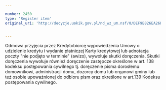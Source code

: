 ```yaml
---

number: 2450
type: 'Register item'
original_uri: 'http://decyzje.uokik.gov.pl/nd_wz_um.nsf/0/DEF9E826EA26F80DC12578D2003659EE?OpenDocument'


---
```


Odmowa przyjęcia przez Kredytobiorcę wypowiedzenia Umowy o udzielenie kredytu i wydanie płatniczej Karty kredytowej lub adnotacja poczty "nie podjęto w terminie" (awizo), wywołuje skutki doręczenia. Skutki doręczenia wywołuje również doręczenie zastępcze określone w art. 138 kodeksu postępowania cywilnego tj. doręczenie pisma dorosłemu domownikowi, administracji domu, dozorcy domu lub organowi gminy lub też osobie upoważnionej do odbioru pism oraz określone w art.139 Kodeksu postępowania cywilnego.
